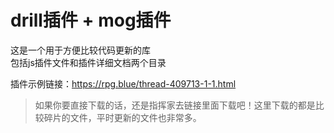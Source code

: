 # drill插件 + mog插件

这是一个用于方便比较代码更新的库<br>
包括js插件文件和插件详细文档两个目录<br>

插件示例链接：<https://rpg.blue/thread-409713-1-1.html>

>如果你要直接下载的话，还是指挥家去链接里面下载吧！这里下载的都是比较碎片的文件，平时更新的文件也非常多。
